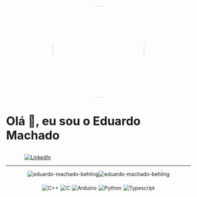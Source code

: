 <div style='display: flex; align-items: center; flex-direction: column;'>
    <img width=250 style='border-radius: 200px; padding-top: 10px'src='https://avatars.githubusercontent.com/u/137541062?v=4'>
    <h3 style='font-weight: bold; font-size: 2rem'>Olá 👋, eu sou o Eduardo Machado</h1>
    <div style='display: flex; width: 80%'>
        <a href='https://www.linkedin.com/in/eduardo-machado-behling/'>
            <img src='https://img.shields.io/badge/linkedin-%230077B5.svg?style=for-the-badge&logo=linkedin&logoC lor=white', alt='LinkedIn'/>
        </a>
    </div>
</div>

----
<div style='display: flex; justify-content: center;'>
    <img src="https://github-readme-stats.vercel.app/api?username=eduardo-machado-behling&show_icons=true&locale=pt-br&theme=github_dark" alt="eduardo-machado-behling" /></p>
    <img src="https://github-readme-stats.vercel.app/api/top-langs?username=eduardo-machado-behling&show_icons=true&locale=pt-br&layout=donut&theme=github_dark" alt="eduardo-machado-behling" /></p>
</div>


<!--- <div style='display: flex; padding-left: 5%;padding-top:10px; gap: 5px'> ---> 
<div style='display: flex; justify-content: center; gap: 5px; padding-top: 10px;'>
    <img src="https://img.shields.io/badge/C%2B%2B-00599C?style=for-the-badge&logo=c%2B%2B&logoColor=white" alt="C++" />
    <img src="https://img.shields.io/badge/C-00599C?style=for-the-badge&logo=c%2B%2B&logoColor=white" alt="C" />
     <img src="https://img.shields.io/badge/-Arduino-00979D?style=for-the-badge&logo=Arduino&logoColor=white" alt="Arduino" />
     <img src="https://img.shields.io/badge/python-3670A0?style=for-the-badge&logo=python&logoColor=ffdd54" alt="Python" />
     <img src="https://img.shields.io/badge/TypeScript-3178C6?style=for-the-badge&logo=TypeScript&logoColor=FFF" alt="Typescript" />
</div>
